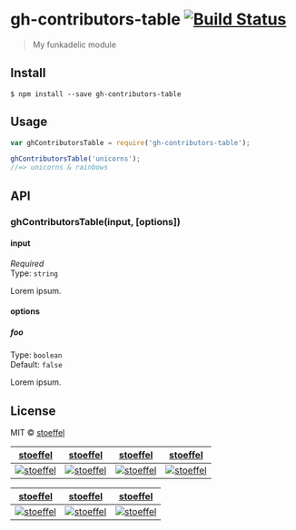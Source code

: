 # gh-contributors-table [![Build Status](https://travis-ci.org/stoeffel/gh-contributors-table.svg?branch=master)](https://travis-ci.org/stoeffel/gh-contributors-table)

> My funkadelic module


## Install

```
$ npm install --save gh-contributors-table
```


## Usage

```js
var ghContributorsTable = require('gh-contributors-table');

ghContributorsTable('unicorns');
//=> unicorns & rainbows
```


## API

### ghContributorsTable(input, [options])

#### input

*Required*  
Type: `string`

Lorem ipsum.

#### options

##### foo

Type: `boolean`  
Default: `false`

Lorem ipsum.


## License

MIT © [stoeffel](http://schtoeffel.ch)

 [stoeffel](https://api.github.com/users/stoeffel) | [stoeffel](https://api.github.com/users/stoeffel) | [stoeffel](https://api.github.com/users/stoeffel) | [stoeffel](https://api.github.com/users/stoeffel) 
:--:|:--:|:--:|:--:
 [![stoeffel](https://avatars.githubusercontent.com/u/1217681?v=3&s=80)](https://api.github.com/users/stoeffel) | [![stoeffel](https://avatars.githubusercontent.com/u/1217681?v=3&s=80)](https://api.github.com/users/stoeffel) | [![stoeffel](https://avatars.githubusercontent.com/u/1217681?v=3&s=80)](https://api.github.com/users/stoeffel) | [![stoeffel](https://avatars.githubusercontent.com/u/1217681?v=3&s=80)](https://api.github.com/users/stoeffel) 

 [stoeffel](https://api.github.com/users/stoeffel) | [stoeffel](https://api.github.com/users/stoeffel) | [stoeffel](https://api.github.com/users/stoeffel) 
:--:|:--:|:--:
 [![stoeffel](https://avatars.githubusercontent.com/u/1217681?v=3&s=80)](https://api.github.com/users/stoeffel) | [![stoeffel](https://avatars.githubusercontent.com/u/1217681?v=3&s=80)](https://api.github.com/users/stoeffel) | [![stoeffel](https://avatars.githubusercontent.com/u/1217681?v=3&s=80)](https://api.github.com/users/stoeffel) 